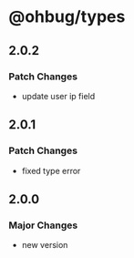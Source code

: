 # @ohbug/types

## 2.0.2

### Patch Changes

- update user ip field

## 2.0.1

### Patch Changes

- fixed type error

## 2.0.0

### Major Changes

- new version
